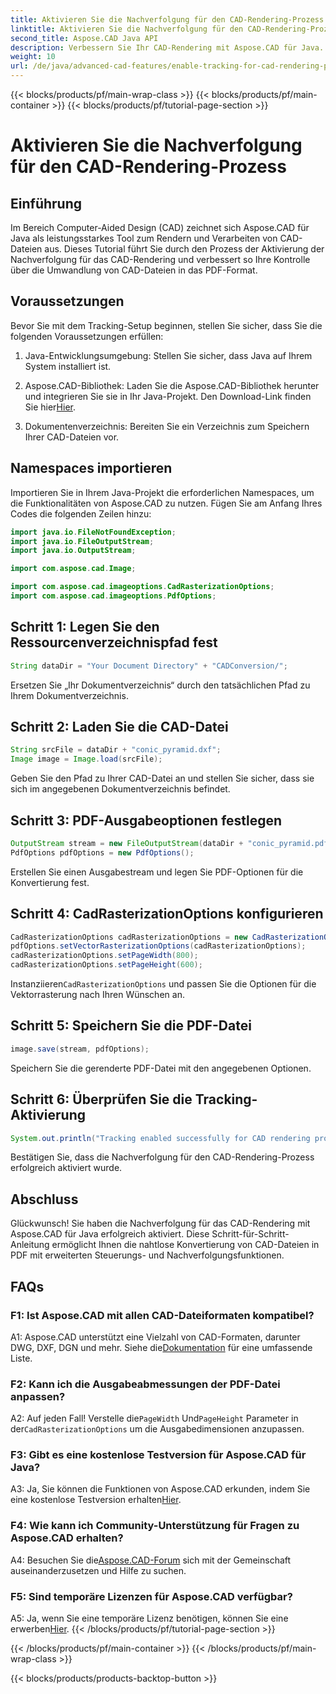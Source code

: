 ```yaml
---
title: Aktivieren Sie die Nachverfolgung für den CAD-Rendering-Prozess
linktitle: Aktivieren Sie die Nachverfolgung für den CAD-Rendering-Prozess
second_title: Aspose.CAD Java API
description: Verbessern Sie Ihr CAD-Rendering mit Aspose.CAD für Java. Befolgen Sie unsere Schritt-für-Schritt-Anleitung, um die Nachverfolgung zu aktivieren und Ihr PDF-Konvertierungserlebnis zu verbessern.
weight: 10
url: /de/java/advanced-cad-features/enable-tracking-for-cad-rendering-process/
---
```


{{< blocks/products/pf/main-wrap-class >}}
{{< blocks/products/pf/main-container >}}
{{< blocks/products/pf/tutorial-page-section >}}

# Aktivieren Sie die Nachverfolgung für den CAD-Rendering-Prozess

## Einführung

Im Bereich Computer-Aided Design (CAD) zeichnet sich Aspose.CAD für Java als leistungsstarkes Tool zum Rendern und Verarbeiten von CAD-Dateien aus. Dieses Tutorial führt Sie durch den Prozess der Aktivierung der Nachverfolgung für das CAD-Rendering und verbessert so Ihre Kontrolle über die Umwandlung von CAD-Dateien in das PDF-Format.

## Voraussetzungen

Bevor Sie mit dem Tracking-Setup beginnen, stellen Sie sicher, dass Sie die folgenden Voraussetzungen erfüllen:

1. Java-Entwicklungsumgebung: Stellen Sie sicher, dass Java auf Ihrem System installiert ist.

2.  Aspose.CAD-Bibliothek: Laden Sie die Aspose.CAD-Bibliothek herunter und integrieren Sie sie in Ihr Java-Projekt. Den Download-Link finden Sie hier[Hier](https://releases.aspose.com/cad/java/).

3. Dokumentenverzeichnis: Bereiten Sie ein Verzeichnis zum Speichern Ihrer CAD-Dateien vor.

## Namespaces importieren

Importieren Sie in Ihrem Java-Projekt die erforderlichen Namespaces, um die Funktionalitäten von Aspose.CAD zu nutzen. Fügen Sie am Anfang Ihres Codes die folgenden Zeilen hinzu:

```java
import java.io.FileNotFoundException;
import java.io.FileOutputStream;
import java.io.OutputStream;

import com.aspose.cad.Image;

import com.aspose.cad.imageoptions.CadRasterizationOptions;
import com.aspose.cad.imageoptions.PdfOptions;
```

## Schritt 1: Legen Sie den Ressourcenverzeichnispfad fest

```java
String dataDir = "Your Document Directory" + "CADConversion/";
```

Ersetzen Sie „Ihr Dokumentverzeichnis“ durch den tatsächlichen Pfad zu Ihrem Dokumentverzeichnis.

## Schritt 2: Laden Sie die CAD-Datei

```java
String srcFile = dataDir + "conic_pyramid.dxf";
Image image = Image.load(srcFile);
```

Geben Sie den Pfad zu Ihrer CAD-Datei an und stellen Sie sicher, dass sie sich im angegebenen Dokumentverzeichnis befindet.

## Schritt 3: PDF-Ausgabeoptionen festlegen

```java
OutputStream stream = new FileOutputStream(dataDir + "conic_pyramid.pdf");
PdfOptions pdfOptions = new PdfOptions();
```

Erstellen Sie einen Ausgabestream und legen Sie PDF-Optionen für die Konvertierung fest.

## Schritt 4: CadRasterizationOptions konfigurieren

```java
CadRasterizationOptions cadRasterizationOptions = new CadRasterizationOptions();
pdfOptions.setVectorRasterizationOptions(cadRasterizationOptions);
cadRasterizationOptions.setPageWidth(800);
cadRasterizationOptions.setPageHeight(600);
```

 Instanziieren`CadRasterizationOptions` und passen Sie die Optionen für die Vektorrasterung nach Ihren Wünschen an.

## Schritt 5: Speichern Sie die PDF-Datei

```java
image.save(stream, pdfOptions);
```

Speichern Sie die gerenderte PDF-Datei mit den angegebenen Optionen.

## Schritt 6: Überprüfen Sie die Tracking-Aktivierung

```java
System.out.println("Tracking enabled successfully for CAD rendering process.");
```

Bestätigen Sie, dass die Nachverfolgung für den CAD-Rendering-Prozess erfolgreich aktiviert wurde.

## Abschluss

Glückwunsch! Sie haben die Nachverfolgung für das CAD-Rendering mit Aspose.CAD für Java erfolgreich aktiviert. Diese Schritt-für-Schritt-Anleitung ermöglicht Ihnen die nahtlose Konvertierung von CAD-Dateien in PDF mit erweiterten Steuerungs- und Nachverfolgungsfunktionen.

## FAQs

### F1: Ist Aspose.CAD mit allen CAD-Dateiformaten kompatibel?

A1: Aspose.CAD unterstützt eine Vielzahl von CAD-Formaten, darunter DWG, DXF, DGN und mehr. Siehe die[Dokumentation](https://reference.aspose.com/cad/java/) für eine umfassende Liste.

### F2: Kann ich die Ausgabeabmessungen der PDF-Datei anpassen?

 A2: Auf jeden Fall! Verstelle die`PageWidth` Und`PageHeight` Parameter in der`CadRasterizationOptions` um die Ausgabedimensionen anzupassen.

### F3: Gibt es eine kostenlose Testversion für Aspose.CAD für Java?

 A3: Ja, Sie können die Funktionen von Aspose.CAD erkunden, indem Sie eine kostenlose Testversion erhalten[Hier](https://releases.aspose.com/).

### F4: Wie kann ich Community-Unterstützung für Fragen zu Aspose.CAD erhalten?

 A4: Besuchen Sie die[Aspose.CAD-Forum](https://forum.aspose.com/c/cad/19) sich mit der Gemeinschaft auseinanderzusetzen und Hilfe zu suchen.

### F5: Sind temporäre Lizenzen für Aspose.CAD verfügbar?

 A5: Ja, wenn Sie eine temporäre Lizenz benötigen, können Sie eine erwerben[Hier](https://purchase.aspose.com/temporary-license/).
{{< /blocks/products/pf/tutorial-page-section >}}

{{< /blocks/products/pf/main-container >}}
{{< /blocks/products/pf/main-wrap-class >}}

{{< blocks/products/products-backtop-button >}}
